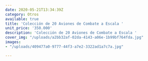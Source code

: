 ```yaml
---
date: 2020-05-21T13:34:39Z
category: Otros
available: true
title: 'Colección de 20 Aviones de Combate a Escala '
unit_price: '350.000'
description: 'Colección de 20 Aviones de Combate a Escala '
cover_img: "/uploads/a2bb32af-02da-4143-a06e-1b99bf764fda.jpg"
images:
- "/uploads/409477a0-9777-44f3-a7e2-3322ad1a7c7a.jpg"

---
```

